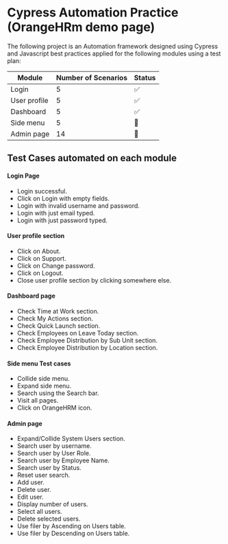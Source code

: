 # Cypress Automation Practice (OrangeHRm demo page)

The following project is an Automation framework designed using Cypress and Javascript best practices applied for the following modules using a test plan:

| Module           |Number of Scenarios  | Status                                                                |
| ----------------- |------------ |------------------------------------------------------------------ |
| Login |5 | :white_check_mark: |
| User profile |5 | :white_check_mark: |
| Dashboard |5 | :white_check_mark: |
| Side menu |5 | :black_square_button: |
| Admin page |14 | :black_square_button: |

## Test Cases automated on each module
#### Login Page

- Login successful.
- Click on Login with empty fields.
- Login with invalid username and password.
- Login with just email typed.
- Login with just password typed.

#### User profile section

- Click on About.
- Click on Support.
- Click on Change password.
- Click on Logout.
- Close user profile section by clicking somewhere else.

#### Dashboard page

- Check Time at Work section.
- Check My Actions section.
- Check Quick Launch section.
- Check Employees on Leave Today section.
- Check Employee Distribution by Sub Unit section.
- Check Employee Distribution by Location section.

#### Side menu Test cases

- Collide side menu.
- Expand side menu.
- Search using the Search bar.
- Visit all pages.
- Click on OrangeHRM icon.

#### Admin page

- Expand/Collide System Users section.
- Search user by username.
- Search user by User Role.
- Search user by Employee Name.
- Search user by Status.
- Reset user search.
- Add user.
- Delete user.
- Edit user.
- Display number of users.
- Select all users.
- Delete selected users.
- Use filer by Ascending on Users table.
- Use filer by Descending on Users table.
